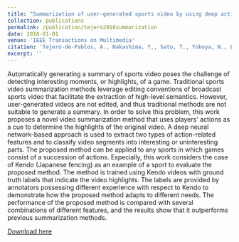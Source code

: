 ```yaml
---
title: "Summarization of user-generated sports video by using deep action recognition features"
collection: publications
permalink: /publication/tejero2018summarization
date: 2018-01-01
venue: 'IEEE Transactions on Multimedia'
citation: 'Tejero-de-Pablos, A., Nakashima, Y., Sato, T., Yokoya, N., Linna, M., & Rahtu, E. (2018). Summarization of user-generated sports video by using deep action recognition features. IEEE Transactions on Multimedia, 20(8), 2000-2011.'
excerpt: ''
---
```

Automatically generating a summary of sports video poses the challenge of detecting interesting moments, or highlights, of a game. Traditional sports video summarization methods leverage editing conventions of broadcast sports video that facilitate the extraction of high-level semantics. However, user-generated videos are not edited, and thus traditional methods are not suitable to generate a summary. In order to solve this problem, this work proposes a novel video summarization method that uses players' actions as a cue to determine the highlights of the original video. A deep neural network-based approach is used to extract two types of action-related features and to classify video segments into interesting or uninteresting parts. The proposed method can be applied to any sports in which games consist of a succession of actions. Especially, this work considers the case of Kendo (Japanese fencing) as an example of a sport to evaluate the proposed method. The method is trained using Kendo videos with ground truth labels that indicate the video highlights. The labels are provided by annotators possessing different experience with respect to Kendo to demonstrate how the proposed method adapts to different needs. The performance of the proposed method is compared with several combinations of different features, and the results show that it outperforms previous summarization methods.

[Download here](https://arxiv.org/pdf/1709.08421.pdf)
